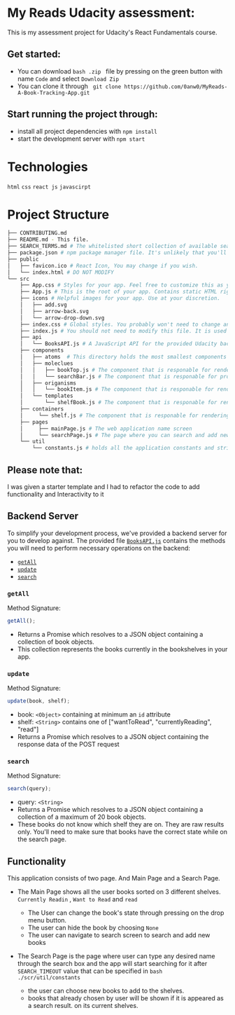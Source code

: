 # My Reads Udacity assessment:

This is my assessment project for Udacity's React Fundamentals course.


## Get started: 

* You can download ```bash .zip ``` file by pressing on the green button with name ```Code```  and select ```Download Zip``` 
* You can clone it through 
``` git clone https://github.com/0anw0/MyReads-A-Book-Tracking-App.git```

## Start running the project through:

- install all project dependencies with `npm install`
- start the development server with `npm start`

# Technologies
```html```
```css```
```react js```
```javascirpt``` 

# Project Structure 

```bash
├── CONTRIBUTING.md
├── README.md - This file.
├── SEARCH_TERMS.md # The whitelisted short collection of available search terms for you to use with your app.
├── package.json # npm package manager file. It's unlikely that you'll need to modify this.
├── public
│   ├── favicon.ico # React Icon, You may change if you wish.
│   └── index.html # DO NOT MODIFY
└── src
    ├── App.css # Styles for your app. Feel free to customize this as you desire.
    ├── App.js # This is the root of your app. Contains static HTML right now.
    ├── icons # Helpful images for your app. Use at your discretion.
    │   ├── add.svg
    │   ├── arrow-back.svg
    │   └── arrow-drop-down.svg
    ├── index.css # Global styles. You probably won't need to change anything here.
    ├── index.js # You should not need to modify this file. It is used for DOM rendering only.
    ├── api 
    │   └── BooksAPI.js # A JavaScript API for the provided Udacity backend. Instructions for the methods are below.
    ├── components
    │   ├── atoms  # This directory holds the most smallest components of each screen 
    │   ├── moleclues
    │   │   ├── bookTop.js # The component that is responable for rendering book cover and floating drop menu
    │   │   └── searchBar.js # The component that is responable for providing searching functionality on searching page
    │   ├── origanisms
    │   │   └── bookItem.js # The component that is responable for rendering each book info
    │   └── templates
    │       └── shelfBook.js # The component that is responable for rendering shelf's books
    ├── containers
    │     └── shelf.js # The component that is responable for rendering each shelf
    ├── pages
    │     ├── mainPage.js # The web application name screen 
    │     └── searchPage.js # The page where you can search and add new screens
    └── util
        └── constants.js # holds all the application constants and strings. 

```

## Please note that:
 I was given a starter template and I had to refactor the code to add functionality and Interactivity to it 


## Backend Server

To simplify your development process, we've provided a backend server for you to develop against. The provided file [`BooksAPI.js`](src/BooksAPI.js) contains the methods you will need to perform necessary operations on the backend:

- [`getAll`](#getall)
- [`update`](#update)
- [`search`](#search)

### `getAll`

Method Signature:

```js
getAll();
```

- Returns a Promise which resolves to a JSON object containing a collection of book objects.
- This collection represents the books currently in the bookshelves in your app.

### `update`

Method Signature:

```js
update(book, shelf);
```

- book: `<Object>` containing at minimum an `id` attribute
- shelf: `<String>` contains one of ["wantToRead", "currentlyReading", "read"]
- Returns a Promise which resolves to a JSON object containing the response data of the POST request

### `search`

Method Signature:

```js
search(query);
```

- query: `<String>`
- Returns a Promise which resolves to a JSON object containing a collection of a maximum of 20 book objects.
- These books do not know which shelf they are on. They are raw results only. You'll need to make sure that books have the correct state while on the search page.

## Functionality 

This application consists of two page. And Main Page and a Search Page. 
 * The Main Page shows all the user books sorted on 3 different shelves. ```Currently Readin``` , ```Want to Read``` and ```read```
    - The User can change the book's state through pressing on the drop menu button. 
    - The user can hide the book by choosing ```None``` 
    - The user can navigate to search screen to search and add new books

 * The Search Page is the page where user can type any desired name through the search box and the app will start searching 
    for it after ```SEARCH_TIMEOUT``` value that can be specified in ```bash ./scr/util/constants```
    - the user can choose new books to add to the shelves. 
    - books that already chosen by user will be shown if it is appeared as a search result. on its current shelves. 
